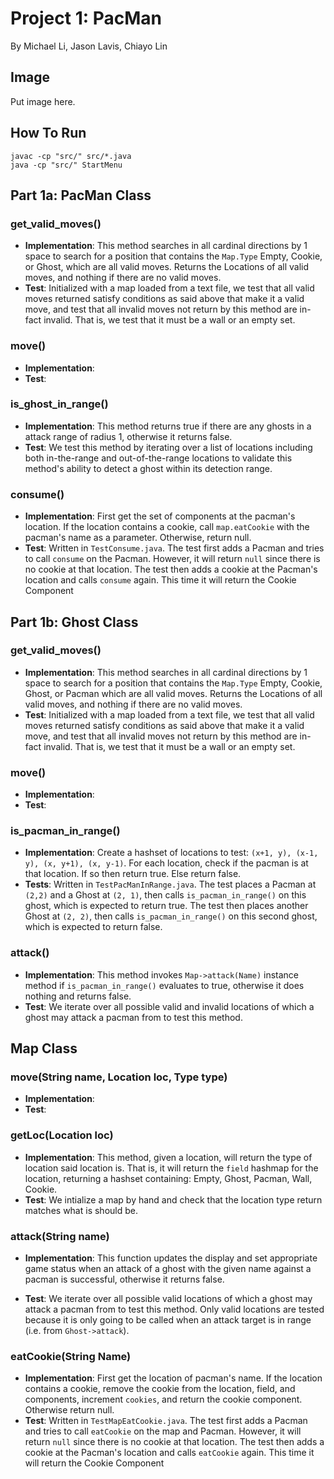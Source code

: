 # Project 1: PacMan
By Michael Li, Jason Lavis, Chiayo Lin

## Image

Put image here.

## How To Run
```
javac -cp "src/" src/*.java
java -cp "src/" StartMenu
```

## Part 1a: PacMan Class

### get_valid_moves()

- **Implementation**: This method searches in all cardinal directions by 1 space to search for a position that contains the ```Map.Type``` Empty, Cookie, or Ghost, which are all valid moves. Returns the Locations of all valid moves, and nothing if there are no valid moves.
- **Test**: Initialized with a map loaded from a text file, we test that all valid moves returned satisfy conditions as said above that make it a valid move, and test that all invalid moves not return by this method are in-fact invalid. That is, we test that it must be a wall or an empty set.

### move()

- **Implementation**:
- **Test**:

### is_ghost_in_range()

- **Implementation**: This method returns true if there are any ghosts in a
                      attack range of radius 1, otherwise it returns false.
- **Test**: We test this method by iterating over a list of locations including
            both in-the-range and out-of-the-range locations to validate this
            method's ability to detect a ghost within its detection range.
            
### consume()

- **Implementation**: First get the set of components at the pacman's location. If the location contains a cookie, call `map.eatCookie` with the pacman's name as a parameter. Otherwise, return null.
- **Test**:  Written in `TestConsume.java`. The test first adds a Pacman and tries to call `consume` on the Pacman. However, it will return `null` since there is no cookie at that location. The test then adds a cookie at the Pacman's location and calls `consume` again. This time it will return the Cookie Component

## Part 1b: Ghost Class

### get_valid_moves()

- **Implementation**: This method searches in all cardinal directions by 1 space to search for a position that contains the ```Map.Type``` Empty, Cookie, Ghost, or Pacman which are all valid moves. Returns the Locations of all valid moves, and nothing if there are no valid moves.
- **Test**: Initialized with a map loaded from a text file, we test that all valid moves returned satisfy conditions as said above that make it a valid move, and test that all invalid moves not return by this method are in-fact invalid. That is, we test that it must be a wall or an empty set.

### move()

- **Implementation**:
- **Test**:

### is_pacman_in_range()

- **Implementation**: Create a hashset of locations to test: `(x+1, y), (x-1, y), (x, y+1), (x, y-1)`. For each location, check if the pacman is at that location. If so then return true. Else return false.
- **Tests**: Written in `TestPacManInRange.java`. The test places a Pacman at `(2,2)` and a Ghost at `(2, 1)`, then calls `is_pacman_in_range()` on this ghost, which is expected to return true. The test then places another Ghost at `(2, 2)`, then calls `is_pacman_in_range()` on this second ghost, which is expected to return false.

### attack()

- **Implementation**: This method invokes `Map->attack(Name)` instance method if
                      `is_pacman_in_range()` evaluates to true, otherwise it does
                      nothing and returns false.
- **Test**: We iterate over all possible valid and invalid locations of which a ghost may
            attack a pacman from to test this method.

## Map Class

### move(String name, Location loc, Type type)

- **Implementation**:
- **Test**:

### getLoc(Location loc)

- **Implementation**: This method, given a location, will return the type of location said location is. That is, it will return the ```field``` hashmap for the location, returning a hashset containing: Empty, Ghost, Pacman, Wall, Cookie.
- **Test**: We intialize a map by hand and check that the location type return matches what is should be.

### attack(String name)

- **Implementation**: This function updates the display and set appropriate game
                      status when an attack of a ghost with the given name against
                      a pacman is successful, otherwise it returns false.

- **Test**: We iterate over all possible valid locations of which a ghost may attack 
            a pacman from to test this method. Only valid locations are tested because
            it is only going to be called when an attack target is in range (i.e. from
            `Ghost->attack`).

### eatCookie(String Name)

- **Implementation**: First get the location of pacman's name. If the location contains a cookie, remove the cookie from the location, field, and components, increment `cookies`, and return the cookie component. Otherwise return null.
- **Test**: Written in `TestMapEatCookie.java`. The test first adds a Pacman and tries to call `eatCookie` on the map and Pacman. However, it will return `null` since there is no cookie at that location. The test then adds a cookie at the Pacman's location and calls `eatCookie` again. This time it will return the Cookie Component
